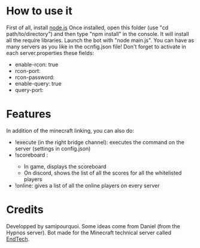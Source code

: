 # How to use it

First of all, install [node.js](https://nodejs.org/en/)
Once installed, open this folder (use "cd path/to/directory") and then type "npm install" in the console. It will install all the require libraries.
Launch the bot with "node main.js".
You can have as many servers as you like in the ocnfig.json file!
Don't forget to activate in each server.properties these fields:
- enable-rcon: true
- rcon-port: <choose a port>
- rcon-password: <choose a password>
- enable-query: true
- query-port: <choose a port>

# Features
In addition of the minecraft linking, you can also do:
- !execute <command> (in the right bridge channel): executes the command on the server (settings in config.json)
- !scoreboard <scoreboard>: 
    - In game, displays the scoreboard
    - On discord, shows the list of all the scores for all the whitelisted players
- !online: gives a list of all the online players on every server

# Credits
Developped by samipourquoi. Some ideas come from Daniel (from the Hypnos server). Bot made for the Minecraft technical server called [EndTech](https://endte.ch).
